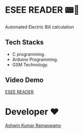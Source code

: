 # ESEE READER 📟📲
Automated Electric Bill calculation

## Tech Stacks
- C programming.
- Arduino Programming.
- GSM Technology.

## Video Demo
[ESEE READER](https://docs.google.com/presentation/d/1X_j90BNUnj3x8gA68DQRr31mnw2t9j0Fn1nDlxOzdM0/edit?usp=drivesdk)

# Developer ❤
[Ashwin Kumar Ramaswamy](https://github.com/Ash515)
